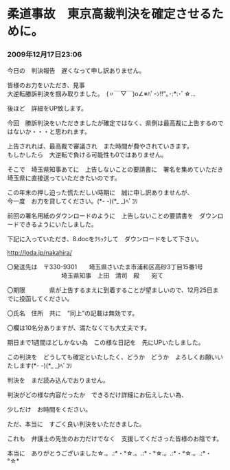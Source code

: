 # 柔道事故　東京高裁判決を確定させるために。
### 2009年12月17日23:06

今日の　判決報告　遅くなって申し訳ありません。

皆様のお力をいただき、見事  
大逆転勝訴判決を掴み取りました。　(〃￣▽￣)o∠※ﾊﾟｰﾝ!!”｡･:*:･ﾟ☆...

後ほど　詳細をUP致します。

今回　勝訴判決をいただきましたが確定ではなく、県側は最高裁に上告するのではないか・・・と思われます。

上告されれば、最高裁で審議され　また時間が費やされていきます。  
もしかしたら　大逆転で負ける可能性も0ではありません。

そこで　埼玉県知事あてに　上告しないことの要請書に　署名を集めていただき　埼玉県に直接送っていただきたいのです。

この年末の押し迫った慌ただしい時期に　誠に申し訳ありませんが、  
今一度　お力を貸してください。(\*- -)(\*_ _)ﾍﾟｺﾘ

前回の署名用紙のダウンロードのように　上告しないことの要請書を　ダウンロードできるようにいたしました。

下記に入っていただき、8.docをｸﾘｯｸして　ダウンロードをして下さい。

http://loda.jp/nakahira/

〇発送先は　〒330-9301　　埼玉県さいたま市浦和区高砂3丁目15番1号  
　　　　　　　　　埼玉県知事　上田　清司　殿　　宛て

〇期限　　　　県が上告するまえに到着することが望ましいので、12月25日までに投函してください。

〇氏名　住所　共に　”同上”の記載は無効です。

〇欄は10名分ありますが、満たなくても大丈夫です。

期日まで1週間ほどしかない為　この様な日記を　先にUPいたしました。

この判決を　どうしても確定といたしたく、どうか　どうか　よろしくお願いいたします(\*- -)(\*_ _)ﾍﾟｺﾘ




判決を　まだ読み込んでおりません。

判決がどの様な内容だったか　できるだけ詳細にお伝えしたい為、

少しだけ　お時間をください。

ただ、本当に　すごく良い判決をいただきました。

これも　弁護士の先生のお力だけでなく　支援してくださった皆様のお陰です。

本当に　ありがとうございました☆.。.:\*・°☆.。.:\*・°☆.。.:\*・°☆.。.:\*・°☆\* 